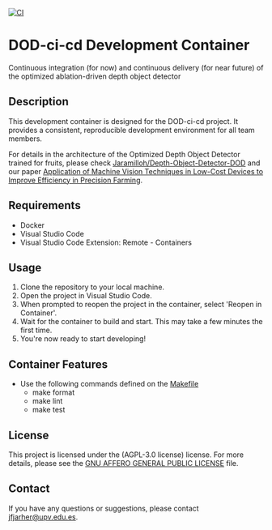 [![CI](https://github.com/Jaramilloh/DODcicd/actions/workflows/cicd.yml/badge.svg)](https://github.com/Jaramilloh/DODcicd/actions/workflows/cicd.yml)

# DOD-ci-cd Development Container

Continuous integration (for now) and continuous delivery (for near future) of the optimized ablation-driven depth object detector

## Description

This development container is designed for the DOD-ci-cd project. It provides a consistent, reproducible development environment for all team members.

For details in the architecture of the Optimized Depth Object Detector trained for fruits, please check [Jaramilloh/Depth-Object-Detector-DOD](https://github.com/Jaramilloh/Depth-Object-Detector-DOD) and our paper [Application of Machine Vision Techniques in Low-Cost Devices to Improve Efficiency in Precision Farming](https://doi.org/10.3390/s24030937).

## Requirements

- Docker
- Visual Studio Code
- Visual Studio Code Extension: Remote - Containers

## Usage

1. Clone the repository to your local machine.
2. Open the project in Visual Studio Code.
3. When prompted to reopen the project in the container, select 'Reopen in Container'.
4. Wait for the container to build and start. This may take a few minutes the first time.
5. You're now ready to start developing!

## Container Features

- Use the following commands defined on the [Makefile](Makefile)
    - make format
    - make lint
    - make test

## License

This project is licensed under the (AGPL-3.0 license) license. For more details, please see the [GNU AFFERO GENERAL PUBLIC LICENSE](LICENSE) file.

## Contact

If you have any questions or suggestions, please contact jfjarher@upv.edu.es.
